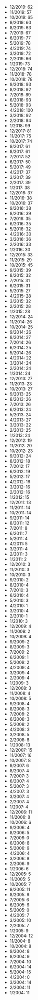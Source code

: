 *  12/2019: 62
*  11/2019: 57
*  10/2019: 65
*  9/2019: 60
*  8/2019: 63
*  7/2019: 67
*  6/2019: 77
*  5/2019: 78
*  4/2019: 74
*  3/2019: 72
*  2/2019: 66
*  1/2019: 73
*  12/2018: 74
*  11/2018: 78
*  10/2018: 78
*  9/2018: 93
*  8/2018: 92
*  7/2018: 89
*  6/2018: 93
*  5/2018: 93
*  4/2018: 100
*  3/2018: 92
*  2/2018: 94
*  1/2018: 99
*  12/2017: 81
*  11/2017: 75
*  10/2017: 74
*  9/2017: 61
*  8/2017: 61
*  7/2017: 52
*  6/2017: 50
*  5/2017: 49
*  4/2017: 37
*  3/2017: 39
*  2/2017: 39
*  1/2017: 38
*  12/2016: 37
*  11/2016: 38
*  10/2016: 37
*  9/2016: 38
*  8/2016: 39
*  7/2016: 35
*  6/2016: 35
*  5/2016: 32
*  4/2016: 30
*  3/2016: 36
*  2/2016: 33
*  1/2016: 30
*  12/2015: 33
*  11/2015: 29
*  10/2015: 45
*  9/2015: 39
*  8/2015: 32
*  7/2015: 31
*  6/2015: 31
*  5/2015: 27
*  4/2015: 28
*  3/2015: 32
*  2/2015: 28
*  1/2015: 28
*  12/2014: 24
*  11/2014: 26
*  10/2014: 25
*  9/2014: 26
*  8/2014: 27
*  7/2014: 26
*  6/2014: 25
*  5/2014: 26
*  4/2014: 22
*  3/2014: 24
*  2/2014: 24
*  1/2014: 24
*  12/2013: 27
*  11/2013: 23
*  10/2013: 27
*  9/2013: 25
*  8/2013: 26
*  7/2013: 26
*  6/2013: 24
*  5/2013: 24
*  4/2013: 27
*  3/2013: 22
*  2/2013: 25
*  1/2013: 24
*  12/2012: 19
*  11/2012: 20
*  10/2012: 23
*  9/2012: 24
*  8/2012: 18
*  7/2012: 17
*  6/2012: 19
*  5/2012: 17
*  4/2012: 16
*  3/2012: 16
*  2/2012: 16
*  1/2012: 15
*  12/2011: 13
*  11/2011: 14
*  10/2011: 14
*  9/2011: 14
*  8/2011: 12
*  7/2011: 8
*  6/2011: 7
*  5/2011: 4
*  4/2011: 5
*  3/2011: 4
*  2/2011: 3
*  1/2011: 2
*  12/2010: 3
*  11/2010: 3
*  10/2010: 3
*  9/2010: 2
*  8/2010: 4
*  7/2010: 3
*  6/2010: 4
*  5/2010: 3
*  4/2010: 1
*  3/2010: 4
*  2/2010: 1
*  1/2010: 3
*  12/2009: 4
*  11/2009: 2
*  10/2009: 4
*  9/2009: 2
*  8/2009: 3
*  7/2009: 2
*  6/2009: 1
*  5/2009: 2
*  4/2009: 4
*  3/2009: 4
*  2/2009: 4
*  1/2009: 3
*  12/2008: 3
*  11/2008: 4
*  10/2008: 5
*  9/2008: 4
*  8/2008: 3
*  7/2008: 2
*  6/2008: 3
*  5/2008: 2
*  4/2008: 3
*  3/2008: 5
*  2/2008: 8
*  1/2008: 13
*  12/2007: 15
*  11/2007: 16
*  10/2007: 8
*  9/2007: 6
*  8/2007: 4
*  7/2007: 3
*  6/2007: 4
*  5/2007: 3
*  4/2007: 3
*  3/2007: 4
*  2/2007: 4
*  1/2007: 4
*  12/2006: 11
*  11/2006: 8
*  10/2006: 6
*  9/2006: 4
*  8/2006: 5
*  7/2006: 0
*  6/2006: 8
*  5/2006: 6
*  4/2006: 4
*  3/2006: 8
*  2/2006: 9
*  1/2006: 6
*  12/2005: 5
*  11/2005: 5
*  10/2005: 7
*  9/2005: 11
*  8/2005: 6
*  7/2005: 6
*  6/2005: 6
*  5/2005: 0
*  4/2005: 7
*  3/2005: 10
*  2/2005: 7
*  1/2005: 9
*  12/2004: 12
*  11/2004: 8
*  10/2004: 8
*  9/2004: 8
*  8/2004: 9
*  7/2004: 10
*  6/2004: 14
*  5/2004: 15
*  4/2004: 0
*  3/2004: 14
*  2/2004: 11
*  1/2004: 11